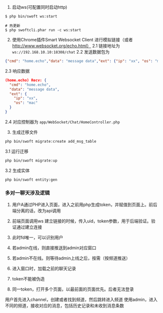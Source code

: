 1. 启动ws(可配置同时启动http)
```
$ php bin/swoft ws:start

# 热更新
$ php swoftcli.phar run -c ws:start
```

2. 使用Chrome插件Smart Websocket Client 进行模拟链接（或者 http://www.websocket.org/echo.html）
2.1 链接地址为 `ws://192.168.10.10:18308/chat`
2.2 发送数据包为 
```json
{"cmd": "home.echo","data": "message data","ext": {"ip": "xx", "os": "mac"}}
```
2.3 响应数据
```json
(home.echo) Recv: {
  "cmd": "home.echo",
  "data": "message data",
  "ext": {
    "ip": "xx",
    "os": "mac"
  }
}
```
2.4 对应控制器为 `app/WebSocket/Chat/HomeController.php`


3. 生成迁移文件
```bash
php bin/swoft migrate:create add_msg_table
```
3.1 运行迁移
```bash
php bin/swoft migrate:up
```
3.2 生成实体
```bash
php bin/swoft entity:gen
```


### 多对一聊天涉及逻辑
1. 用户A通过PHP进入页面，进入之前用php生成token，并赋值到页面上。前后端分离的话，改为api调用
2. 前端页面调用ws 建立链接的时候，传入uid，token参数，用于后端验证。验证通过建立连接
3. 此时fd唯一，可以识别用户
4. 若admin在线，则直接推送到admin对应窗口
5. 若admin不在线。则等待admin上线之后，按需（按频道推送）
6. 进入窗口时，加载之前的聊天记录


1. token不能被伪造
2. 同一token，打开多个页面，以最前面的页面优先。后者无法登录



用户首先进入channel，创建或者找到频道，然后跳转进入频道
使用admin，进入不同的频道，接收对应的消息，包括历史记录和未收到消息条数
